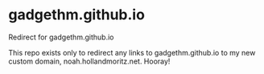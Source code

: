 # gadgethm.github.io
Redirect for gadgethm.github.io

This repo exists only to redirect any links to gadgethm.github.io to my new custom domain, noah.hollandmoritz.net.  Hooray!
